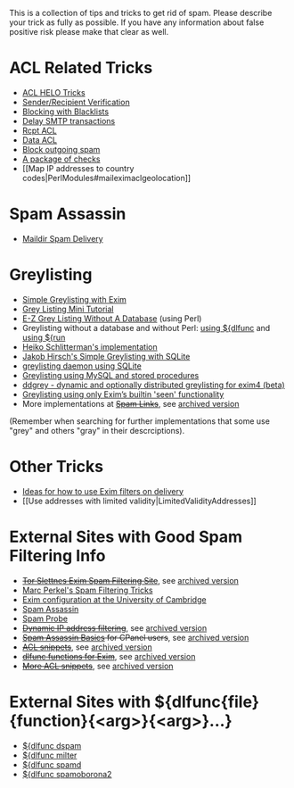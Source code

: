 This is a collection of tips and tricks to get rid of spam. Please
describe your trick as fully as possible. If you have any information
about false positive risk please make that clear as well.

ACL Related Tricks
==================
-   [ACL HELO Tricks](AclHeloTricks)
-   [Sender/Recipient Verification](Verification)
-   [Blocking with Blacklists](BlackLists)
-   [Delay SMTP transactions](DelayTransactions)
-   [Rcpt ACL](AclSmtpRcpt)
-   [Data ACL](AclSmtpData)
-   [Block outgoing spam](BlockCracking)
-   [A package of checks](LenasConfig)
-   [[Map IP addresses to country codes|PerlModules#maileximaclgeolocation]]

Spam Assassin
=============
-   [Maildir Spam Delivery](MaildirSpamDelivery)

Greylisting
===========
-   [Simple Greylisting with Exim](SimpleGreylisting)
-   [Grey Listing Mini Tutorial](FastGrayListMiniTutorial)
-   [E-Z Grey Listing Without A Database](DbLessGreyListing) (using
    Perl)
-   Greylisting without a database and without Perl: [using
    ${dlfunc](DbLessGreyListingC) and [using
    ${run](DbLessGreyListingRun)
-   [Heiko Schlitterman's
    implementation](http://www.schlittermann.de/doc/grey.shtml)
-   [Jakob Hirsch's Simple Greylisting with
    SQLite](http://plonk.de/sw/exim/greylist.txt)
-   [greylisting daemon using SQLite](http://greylstd.cmeerw.org)
-   [Greylisting using MySQL and stored
    procedures](http://www.phcomp.co.uk/TechTutorial/HOWTOs/GreyListing.php)
-   [ddgrey - dynamic and optionally distributed greylisting for exim4 (beta)](https://github.com/perericr/ddgrey)
-   [Greylisting using only Exim’s builtin 'seen' functionality](Greylisting-using-only-Exim%E2%80%99s-builtin-'seen'-functionality)
-   More implementations at <strike>[Spam
    Links](http://spamlinks.net/filter-server-greylist.htm#implement-exim)</strike>, see [archived version](https://web.archive.org/web/20140209085322/http://spamlinks.net/filter-server-greylist.htm)

(Remember when searching for further implementations that some use
"grey" and others "gray" in their descrciptions).

Other Tricks
============
-   [Ideas for how to use Exim filters on
    delivery](MailFilteringTips)
-   [[Use addresses with limited validity|LimitedValidityAddresses]]

External Sites with Good Spam Filtering Info
============================================
-   <strike>[Tor Slettnes Exim Spam Filtering
    Site](http://slett.net/spam-filtering-for-mx/)</strike>, see [archived version](https://web.archive.org/web/20180509021323/http://slett.net/spam-filtering-for-mx/)
-   [Marc Perkel's Spam Filtering
    Tricks](http://www.junkemailfilter.com/spam/how_it_works.html)
-   [Exim configuration at the University of
    Cambridge](https://fanf2.user.srcf.net/hermes/doc/talks/2005-02-eximconf/paper.html)
-   [Spam Assassin](http://www.spamassassin.org)
-   [Spam Probe](http://spamprobe.sourceforge.net/)
-   <strike>[Dynamic IP address filtering](http://tanaya.net/DynaStop/)</strike>, see [archived
    version](https://web.archive.org/web/20130816221540/http://dynastop.tanaya.net/)
-   <strike>[Spam Assassin
    Basics](http://blog.webhosting.uk.com/2006/09/26/spam-assassin-basics/)
    for CPanel users</strike>, see [archived version](https://web.archive.org/web/20061126204555/http://blog.webhosting.uk.com/2006/09/26/spam-assassin-basics/)
-   <strike>[ACL snippets](http://tehran.lain.pl/exim-snippets.html)</strike>, see [archived
    version](https://web.archive.org/web/20100626015552/http://tehran.lain.pl/exim-snippets.html)
-   <strike>[dlfunc functions for Exim](http://www.ols.es/exim/dlext/)</strike>, see [archived version](https://web.archive.org/web/20100717101404/http://www.ols.es/exim/dlext/)
-   <strike>[More ACL snippets](http://www.ols.es/exim/acl/)</strike>, see [archived
    version](https://web.archive.org/web/20161026081026/http://www.ols.es/exim/acl/)

External Sites with ${dlfunc{file}{function}{\<arg\>}{\<arg\>}...}
===================================================================
-   [${dlfunc dspam](http://mta.org.ua/exim-conf/dlfunc/dspam/)
-   [${dlfunc milter](http://mta.org.ua/exim-conf/dlfunc/milter/)
-   [${dlfunc spamd](http://mta.org.ua/exim-conf/dlfunc/spamd/)
-   [${dlfunc
    spamoborona2](http://mta.org.ua/exim-conf/dlfunc/spamoborona2/)
